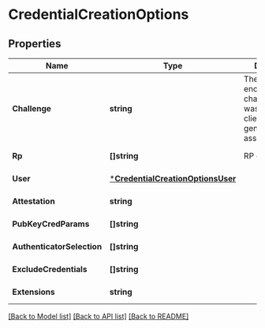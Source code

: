 # CredentialCreationOptions

## Properties
Name | Type | Description | Notes
------------ | ------------- | ------------- | -------------
**Challenge** | **string** | The base64url encoded challenge that was sent to the client, as generated by assertionOptions. | [default to null]
**Rp** | **[]string** | RP credentials | [default to null]
**User** | [***CredentialCreationOptionsUser**](CredentialCreationOptions_user.md) |  | [default to null]
**Attestation** | **string** |  | [default to null]
**PubKeyCredParams** | **[]string** |  | [default to null]
**AuthenticatorSelection** | **[]string** |  | [default to null]
**ExcludeCredentials** | **[]string** |  | [default to null]
**Extensions** | **string** |  | [default to null]

[[Back to Model list]](../README.md#documentation-for-models) [[Back to API list]](../README.md#documentation-for-api-endpoints) [[Back to README]](../README.md)

